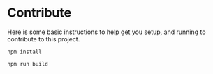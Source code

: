 # Contribute
Here is some basic instructions to help get you setup, and running to contribute to this project.

```cli
npm install
```
```cli
npm run build
```
